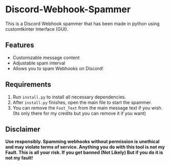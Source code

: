 # Discord-Webhook-Spammer
This is a Discord Webhook spammer that has been made in python using customtkinter Interface (GUI). 

## Features
- Customizable message content
- Adjustable spam interval
- Allows you to spam Webhooks on Discord!

## Requirements
1. Run `install.py` to install all necessary dependencies.
2. After `install.py` finishes, open the main file to start the spammer.
3. You can remove the `Foot_Text` from the main message text if you wish. (Its only there for my credits but you can remove it if you want)

## Disclaimer
**Use responsibly. Spamming webhooks without permission is unethical and may violate terms of service. Anything you do with this tool is not my Fault. This is all your risk. If you get banned (Not Likely) But if you do it is not my fault!**
